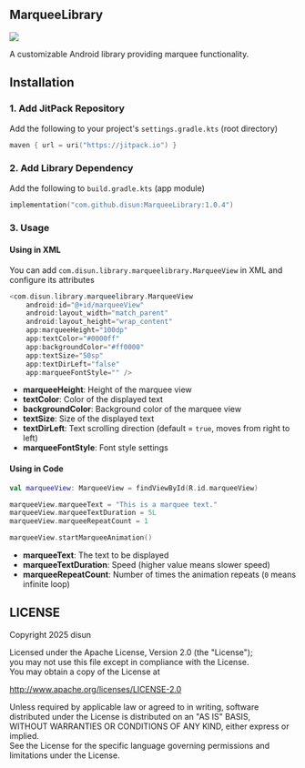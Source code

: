 
## MarqueeLibrary

[![](https://jitpack.io/v/disuns/MarqueeLibrary.svg)](https://jitpack.io/#disuns/MarqueeLibrary)

A customizable Android library providing marquee functionality.

## Installation

### 1. Add JitPack Repository

Add the following to your project's `settings.gradle.kts` (root directory)
```kotlin
maven { url = uri("https://jitpack.io") }
```

### 2. Add Library Dependency

Add the following to `build.gradle.kts` (app module)
```kotlin
implementation("com.github.disun:MarqueeLibrary:1.0.4")
```

### 3. Usage

#### Using in XML

You can add `com.disun.library.marqueelibrary.MarqueeView` in XML and configure its attributes
```kotlin
<com.disun.library.marqueelibrary.MarqueeView
    android:id="@+id/marqueeView"
    android:layout_width="match_parent"
    android:layout_height="wrap_content"
    app:marqueeHeight="100dp"
    app:textColor="#0000ff"
    app:backgroundColor="#ff0000"
    app:textSize="50sp"
    app:textDirLeft="false"
    app:marqueeFontStyle="" />
```

- **marqueeHeight**: Height of the marquee view
- **textColor**: Color of the displayed text
- **backgroundColor**: Background color of the marquee view
- **textSize**: Size of the displayed text
- **textDirLeft**: Text scrolling direction (default = `true`, moves from right to left)
- **marqueeFontStyle**: Font style settings
#### Using in Code
```kotlin
val marqueeView: MarqueeView = findViewById(R.id.marqueeView)

marqueeView.marqueeText = "This is a marquee text."
marqueeView.marqueeTextDuration = 5L
marqueeView.marqueeRepeatCount = 1

marqueeView.startMarqueeAnimation()
```
- **marqueeText**: The text to be displayed
- **marqueeTextDuration**: Speed (higher value means slower speed)
- **marqueeRepeatCount**: Number of times the animation repeats (`0` means infinite loop)



## LICENSE

Copyright 2025 disun
  
Licensed under the Apache License, Version 2.0 (the "License");  
you may not use this file except in compliance with the License.  
You may obtain a copy of the License at  

http://www.apache.org/licenses/LICENSE-2.0

  
Unless required by applicable law or agreed to in writing, software  
distributed under the License is distributed on an "AS IS" BASIS,  
WITHOUT WARRANTIES OR CONDITIONS OF ANY KIND, either express or implied.  
See the License for the specific language governing permissions and  
limitations under the License.
